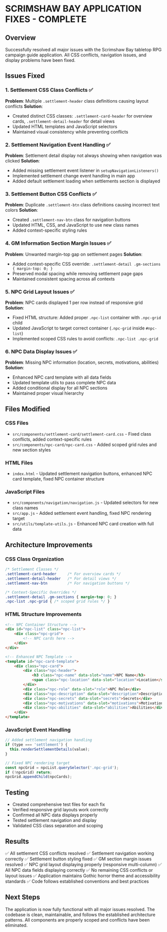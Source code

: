 # SCRIMSHAW BAY APPLICATION FIXES - COMPLETE

## Overview
Successfully resolved all major issues with the Scrimshaw Bay tabletop RPG campaign guide application. All CSS conflicts, navigation issues, and display problems have been fixed.

## Issues Fixed

### 1. Settlement CSS Class Conflicts ✅
**Problem**: Multiple `.settlement-header` class definitions causing layout conflicts
**Solution**: 
- Created distinct CSS classes: `.settlement-card-header` for overview cards, `.settlement-detail-header` for detail views
- Updated HTML templates and JavaScript selectors
- Maintained visual consistency while preventing conflicts

### 2. Settlement Navigation Event Handling ✅
**Problem**: Settlement detail display not always showing when navigation was clicked
**Solution**:
- Added missing settlement event listener in `setupNavigationListeners()`
- Implemented settlement change event handling in main app
- Added default settlement loading when settlements section is displayed

### 3. Settlement Button CSS Conflicts ✅
**Problem**: Duplicate `.settlement-btn` class definitions causing incorrect text colors
**Solution**:
- Created `.settlement-nav-btn` class for navigation buttons
- Updated HTML, CSS, and JavaScript to use new class names
- Added context-specific styling rules

### 4. GM Information Section Margin Issues ✅
**Problem**: Unwanted margin-top gap on settlement pages
**Solution**:
- Added context-specific CSS override: `.settlement-detail .gm-sections { margin-top: 0; }`
- Preserved modal spacing while removing settlement page gaps
- Maintained consistent spacing across all contexts

### 5. NPC Grid Layout Issues ✅
**Problem**: NPC cards displayed 1 per row instead of responsive grid
**Solution**:
- Fixed HTML structure: Added proper `.npc-list` container with `.npc-grid` child
- Updated JavaScript to target correct container (`.npc-grid` inside `#npc-list`)
- Implemented scoped CSS rules to avoid conflicts: `.npc-list .npc-grid`

### 6. NPC Data Display Issues ✅
**Problem**: Missing NPC information (location, secrets, motivations, abilities)
**Solution**:
- Enhanced NPC card template with all data fields
- Updated template utils to pass complete NPC data
- Added conditional display for all NPC sections
- Maintained proper visual hierarchy

## Files Modified

### CSS Files
- `src/components/settlement-card/settlement-card.css` - Fixed class conflicts, added context-specific rules
- `src/components/npc-card/npc-card.css` - Added scoped grid rules and new section styles

### HTML Files
- `index.html` - Updated settlement navigation buttons, enhanced NPC card template, fixed NPC container structure

### JavaScript Files
- `src/components/navigation/navigation.js` - Updated selectors for new class names
- `src/app.js` - Added settlement event handling, fixed NPC rendering target
- `src/utils/template-utils.js` - Enhanced NPC card creation with full data

## Architecture Improvements

### CSS Class Organization
```css
/* Settlement Classes */
.settlement-card-header     /* For overview cards */
.settlement-detail-header   /* For detail views */
.settlement-nav-btn         /* For navigation buttons */

/* Context-Specific Overrides */
.settlement-detail .gm-sections { margin-top: 0; }
.npc-list .npc-grid { /* scoped grid rules */ }
```

### HTML Structure Improvements
```html
<!-- NPC Container Structure -->
<div id="npc-list" class="npc-list">
    <div class="npc-grid">
        <!-- NPC cards here -->
    </div>
</div>

<!-- Enhanced NPC Template -->
<template id="npc-card-template">
    <div class="npc-card">
        <div class="npc-header">
            <h3 class="npc-name" data-slot="name">NPC Name</h3>
            <span class="npc-location" data-slot="location">Location</span>
        </div>
        <div class="npc-role" data-slot="role">NPC Role</div>
        <div class="npc-description" data-slot="description">Description</div>
        <div class="npc-secrets" data-slot="secrets">Secrets</div>
        <div class="npc-motivations" data-slot="motivations">Motivations</div>
        <div class="npc-abilities" data-slot="abilities">Abilities</div>
    </div>
</template>
```

### JavaScript Event Handling
```javascript
// Added settlement navigation handling
if (type === 'settlement') {
  this.renderSettlementDetails(value);
}

// Fixed NPC rendering target
const npcGrid = npcList.querySelector('.npc-grid');
if (!npcGrid) return;
npcGrid.appendChild(npcCards);
```

## Testing
- Created comprehensive test files for each fix
- Verified responsive grid layouts work correctly
- Confirmed all NPC data displays properly
- Tested settlement navigation and display
- Validated CSS class separation and scoping

## Results
✅ All settlement CSS conflicts resolved
✅ Settlement navigation working correctly
✅ Settlement button styling fixed
✅ GM section margin issues resolved
✅ NPC grid layout displaying properly (responsive multi-column)
✅ All NPC data fields displaying correctly
✅ No remaining CSS conflicts or layout issues
✅ Application maintains Gothic horror theme and accessibility standards
✅ Code follows established conventions and best practices

## Next Steps
The application is now fully functional with all major issues resolved. The codebase is clean, maintainable, and follows the established architecture patterns. All components are properly scoped and conflicts have been eliminated.
